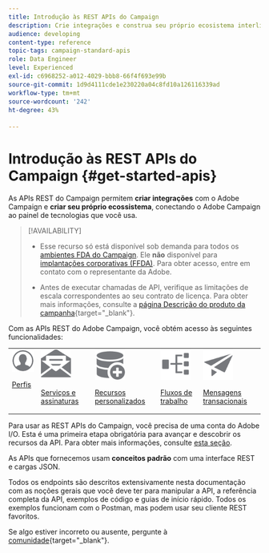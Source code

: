```yaml
---
title: Introdução às REST APIs do Campaign
description: Crie integrações e construa seu próprio ecosistema interligando o Campaign a um painel de tecnologias.
audience: developing
content-type: reference
topic-tags: campaign-standard-apis
role: Data Engineer
level: Experienced
exl-id: c6968252-a012-4029-bbb8-66f4f693e99b
source-git-commit: 1d9d4111cde1e230220a04c8fd10a126116339ad
workflow-type: tm+mt
source-wordcount: '242'
ht-degree: 43%

---
```


# Introdução às REST APIs do Campaign {#get-started-apis}



As APIs REST do Campaign permitem **criar integrações** com o Adobe Campaign e **criar seu próprio ecossistema**, conectando o Adobe Campaign ao painel de tecnologias que você usa.

>[!AVAILABILITY]
>
>* Esse recurso só está disponível sob demanda para todos os [ambientes FDA do Campaign](../../architecture/fda-deployment.md). Ele **não** disponível para [implantações corporativas (FFDA)](../../architecture/enterprise-deployment.md). Para obter acesso, entre em contato com o representante da Adobe.
>
>* Antes de executar chamadas de API, verifique as limitações de escala correspondentes ao seu contrato de licença. Para obter mais informações, consulte a [página Descrição do produto da campanha](https://helpx.adobe.com/legal/product-descriptions/campaign-standard.html#ITInfrastructureResourcesbyActiveProfilesTiers){target="_blank"}.


Com as APIs REST do Adobe Campaign, você obtém acesso às seguintes funcionalidades:

<table><tr>
 <td valign="top"><a href="retrieving-profiles.md"><img width="60px" alt="condições" src="assets/icon_profile.svg"/></a><p><a href="retrieving-profiles.md">Perfis</a></p></td>
<td valign="top"><a href="creating-a-service.md"><img width="60px" alt="condições" src="assets/icon_services.svg"/></a><p><a href="creating-a-service.md">Serviços e assinaturas</a></p></td>
<td valign="top"><a href="interacting-with-custom-resources.md"><img width="60px" alt="condições" src="assets/icon_customresources.svg"/></a><p><a href="interacting-with-custom-resources.md">Recursos personalizados</a></p></td>
<td valign="top"><a href="controlling-a-workflow.md"><img width="60px" alt="condições" src="assets/icon_workflows.svg"/></a><p><a href="controlling-a-workflow.md">Fluxos de trabalho</a></p></td>
<td valign="top"><a href="managing-transactional-messages.md"><img width="60px" alt="condições" src="assets/icon_transactionalmessage.svg"/></a><p><a href="managing-transactional-messages.md">Mensagens transacionais</a></p></td>
</tr></table>

Para usar as REST APIs do Campaign, você precisa de uma conta do Adobe I/O. Esta é uma primeira etapa obrigatória para avançar e descobrir os recursos da API.
Para obter mais informações, consulte [esta seção](setting-up-api-access.md).

As APIs que fornecemos usam **conceitos padrão** com uma interface REST e cargas JSON.

Todos os endpoints são descritos extensivamente nesta documentação com as noções gerais que você deve ter para manipular a API, a referência completa da API, exemplos de código e guias de início rápido. Todos os exemplos funcionam com o Postman, mas podem usar seu cliente REST favoritos.

Se algo estiver incorreto ou ausente, pergunte à [comunidade](https://experienceleaguecommunities.adobe.com/t5/adobe-campaign-standard/ct-p/adobe-campaign-standard-community){target="_blank"}.
